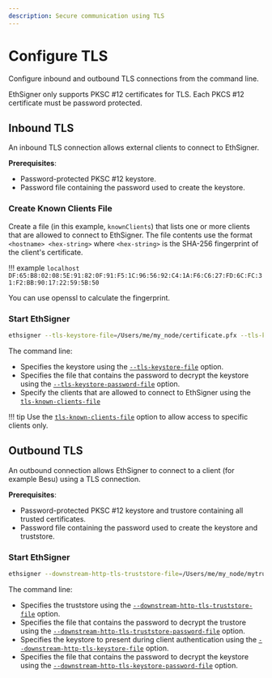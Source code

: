 ```yaml
---
description: Secure communication using TLS
---
```


# Configure TLS

Configure inbound and outbound TLS connections from the command line.

EthSigner only supports PKSC #12 certificates for TLS. Each PKCS #12 certificate
must be password protected.

## Inbound TLS

An inbound TLS connection allows external clients to connect to EthSigner.

**Prerequisites**:

* Password-protected PKSC #12 keystore.
* Password file containing the password used to create the keystore.

### Create Known Clients File

Create a file (in this example, `knownClients`) that lists one or more clients
that are allowed to connect to EthSigner. The file contents use the format
`<hostname> <hex-string>` where `<hex-string>` is the SHA-256 fingerprint of the
client's certificate.

!!! example
    ```
    localhost DF:65:B8:02:08:5E:91:82:0F:91:F5:1C:96:56:92:C4:1A:F6:C6:27:FD:6C:FC:31:F2:BB:90:17:22:59:5B:50
    ```
    
You can use openssl to calculate the fingerprint.
    
### Start EthSigner

```bash
ethsigner --tls-keystore-file=/Users/me/my_node/certificate.pfx --tls-keystore-password-file=/Users/me/my_node/keystorePassword --tls-keystore-file=/Users/me/my_node/knownClients
```

The command line:

* Specifies the keystore using the [`--tls-keystore-file`](../Reference/CLI/CLI-Syntax.md#tls-keystore-file) option.
* Specifies the file that contains the password to decrypt the
keystore using the [`--tls-keystore-password-file`](../Reference/CLI/CLI-Syntax.md#tls-keystore-password-file) option.
* Specify the clients that are allowed to connect to EthSigner using the
[`tls-known-clients-file`](../Reference/CLI/CLI-Syntax.md#tls-known-clients-file)

!!! tip
    Use the [`tls-known-clients-file`](../Reference/CLI/CLI-Syntax.md#tls-known-clients-file) option to allow
    access to specific clients only.
    
## Outbound TLS

An outbound connection allows EthSigner to connect to a client (for example Besu) using a TLS
connection.

**Prerequisites**:

* Password-protected PKSC #12 keystore and trustore containing all trusted
certificates.
* Password file containing the password used to create the keystore and
truststore.

### Start EthSigner

```bash
ethsigner --downstream-http-tls-truststore-file=/Users/me/my_node/mytrustStore --downstream-http-tls-truststore-password-file=/Users/me/my_node/trustPassword --downstream-http-tls-keystore-file=/Users/me/my_node/certificate.pfx --downstream-http-tls-keystore-password-file=/Users/me/my_node/keyPassword
```

The command line:

* Specifies the truststore using the [`--downstream-http-tls-truststore-file`](../Reference/CLI/CLI-Syntax.md#downstream-http-tls-truststore-file)
option.
* Specifies the file that contains the password to decrypt the trustore using
the [`--downstream-http-tls-truststore-password-file`](../Reference/CLI/CLI-Syntax.md#downstream-http-tls-truststore-password-file) option.
* Specifies the keystore to present during client authentication using the 
[`--downstream-http-tls-keystore-file`](../Reference/CLI/CLI-Syntax.md#downstream-http-tls-keystore-file) option.
* Specifies the file that contains the password to decrypt the keystore using
the [`--downstream-http-tls-keystore-password-file`](../Reference/CLI/CLI-Syntax.md#downstream-http-tls-keystore-password-file) option.

